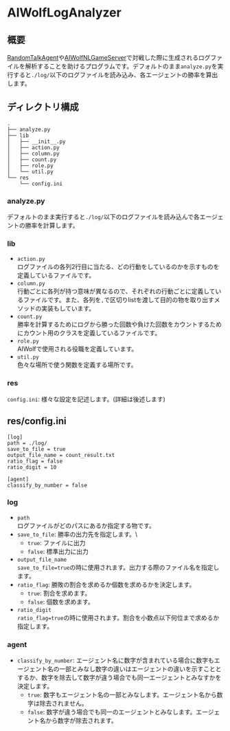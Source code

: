 # AIWolfLogAnalyzer

## 概要
[RandomTalkAgent](https://github.com/aiwolfdial/RandomTalkAgent)や[AIWolfNLGameServer](https://github.com/aiwolfdial/AIWolfNLGameServer)で対戦した際に生成されるログファイルを解析することを助けるプログラムです。デフォルトのまま`analyze.py`を実行すると`./log/`以下のログファイルを読み込み、各エージェントの勝率を算出します。

## ディレクトリ構成
```
.
├── analyze.py
├── lib
│   ├── __init__.py
│   ├── action.py
│   ├── column.py
│   ├── count.py
│   ├── role.py
│   └── util.py
└── res
    └── config.ini
```

### analyze.py
デフォルトのまま実行すると`./log/`以下のログファイルを読み込んで各エージェントの勝率を計算します。

### lib
- `action.py`\
ログファイルの各列2行目に当たる、どの行動をしているのかを示すものを定義しているファイルです。
- `column.py`\
行動ごとに各列が持つ意味が異なるので、それぞれの行動ごとに定義しているファイルです。また、各列を`,`で区切りlistを渡して目的の物を取り出すメソッドの実装もしています。
- `count.py`\
勝率を計算するためにログから勝った回数や負けた回数をカウントするためにカウント用のクラスを定義しているファイルです。
- `role.py`\
AIWolfで使用される役職を定義しています。
- `util.py`\
色々な場所で使う関数を定義する場所です。

### res
`config.ini`: 様々な設定を記述します。(詳細は後述します)

## res/config.ini
```
[log]
path = ./log/
save_to_file = true
output_file_name = count_result.txt
ratio_flag = false
ratio_digit = 10

[agent]
classify_by_number = false
```

### log
- `path`\
ログファイルがどのパスにあるか指定する物です。
- `save_to_file`: 勝率の出力先を指定します。\
    - `true`: ファイルに出力    
    - `false`: 標準出力に出力
- `output_file_name`\
`save_to_file=true`の時に使用されます。出力する際のファイル名を指定します。
- `ratio_flag`: 勝敗の割合を求めるか個数を求めるかを決定します。 
    - `true`: 割合を求めます。
    - `false`: 個数を求めます。
- `ratio_digit`\
`ratio_flag=true`の時に使用されます。割合を小数点以下何位まで求めるか指定します。

### agent
- `classify_by_number`: エージェント名に数字が含まれている場合に数字もエージェント名の一部とみなし数字の違いはエージェントの違いを示すこととするか、数字を除去して数字が違う場合でも同一エージェントとみなすかを決定します。
    - `true`: 数字もエージェント名の一部とみなします。エージェント名から数字は除去されません。
    - `false`: 数字が違う場合でも同一のエージェントとみなします。エージェント名から数字が除去されます。